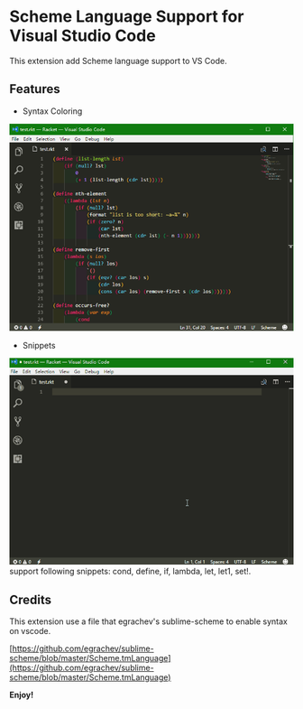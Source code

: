 # Scheme Language Support for Visual Studio Code

This extension add Scheme language support to VS Code.

## Features
* Syntax Coloring

![](./images/syntax.png)

* Snippets

![](./images/snippets.gif)
support following snippets: cond, define, if, lambda, let, let1, set!.

## Credits
This extension use a file that egrachev's sublime-scheme to enable syntax on vscode.

[https://github.com/egrachev/sublime-scheme/blob/master/Scheme.tmLanguage](https://github.com/egrachev/sublime-scheme/blob/master/Scheme.tmLanguage)

**Enjoy!**